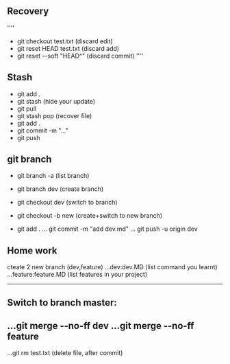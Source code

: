 ﻿## Recovery
''''
* git checkout test.txt (discard edit)
* git reset HEAD test.txt (discard add)
* git reset --soft "HEAD^" (discard commit)
''''
## Stash
* git add .
* git stash (hide your update)
* git pull
* git stash pop (recover file)
* git add .
* git commit -m "..."
* git push

## git branch
* git branch -a (list branch)
* git branch dev (create branch)
* git checkout dev (switch to branch)

* git checkout -b new (create+switch to new branch)

* git add .
... git commit -m "add dev.md"
... git push -u origin dev


## Home work
cteate 2 new branch (dev,feature)
...dev:dev.MD (list command you learnt)
...feature:feature.MD (list features in your project)

----
## Switch to branch master:
...git merge --no-ff dev
...git merge --no-ff feature
----
...git rm test.txt (delete file, after commit)